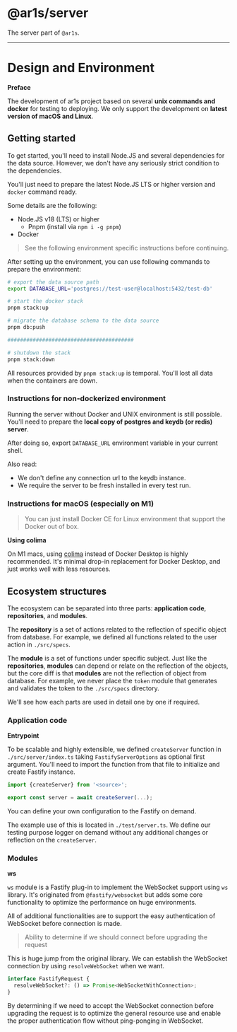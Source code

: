 # @ar1s/server

The server part of `@ar1s`.

----

# Design and Environment

**Preface**

The development of ar1s project based on several **unix commands and docker** for testing to deploying.
We only support the development on **latest version of macOS and Linux**.

## Getting started

To get started, you'll need to install Node.JS and several dependencies for the data source.
However, we don't have any seriously strict condition to the dependencies.

You'll just need to prepare the latest Node.JS LTS or higher version and `docker` command ready.

Some details are the following:
- Node.JS v18 (LTS) or higher
  - Pnpm (install via `npm i -g pnpm`)
- Docker

> See the following environment specific instructions before continuing.

After setting up the environment, you can use following commands to prepare the environment:

```sh
# export the data source path
export DATABASE_URL='postgres://test-user@localhost:5432/test-db'

# start the docker stack
pnpm stack:up

# migrate the database schema to the data source
pnpm db:push

########################################

# shutdown the stack
pnpm stack:down
```

All resources provided by `pnpm stack:up` is temporal.
You'll lost all data when the containers are down.

### Instructions for non-dockerized environment

Running the server without Docker and UNIX environment is still possible.
You'll need to prepare the **local copy of postgres and keydb (or redis) server**.

After doing so, export `DATABASE_URL` environment variable in your current shell.

Also read:
- We don't define any connection url to the keydb instance.
- We require the server to be fresh installed in every test run.

### Instructions for macOS (especially on M1)

> You can just install Docker CE for Linux environment that support the Docker out of box.

**Using colima**

On M1 macs, using [colima](https://github.com/abiosoft/colima) instead of Docker Desktop is highly recommended.
It's minimal drop-in replacement for Docker Desktop, and just works well with less resources.

## Ecosystem structures

The ecosystem can be separated into three parts: **application code**, **repositories**, and **modules**.

The **repository** is a set of actions related to the reflection of specific object from database.
For example, we defined all functions related to the user action in `./src/specs`.

The **module** is a set of functions under specific subject.
Just like the **repositories**, **modules** can depend or relate on the reflection of the objects, but the core diff is that **modules** are not the reflection of object from database.
For example, we never place the `token` module that generates and validates the token to the `./src/specs` directory.

We'll see how each parts are used in detail one by one if required.

### Application code

**Entrypoint**

To be scalable and highly extensible, we defined `createServer` function in `./src/server/index.ts` taking `FastifyServerOptions` as optional first argument.
You'll need to import the function from that file to initialize and create Fastify instance.

```typescript
import {createServer} from '<source>';

export const server = await createServer(...);
```

You can define your own configuration to the Fastify on demand.

The example use of this is located in `./test/server.ts`.
We define our testing purpose logger on demand without any additional changes or reflection on the `createServer`.

### Modules

**ws**

`ws` module is a Fastify plug-in to implement the WebSocket support using `ws` library.
It's originated from `@fastify/websocket` but adds some core functionality to optimize the performance on huge environments.

All of additional functionalities are to support the easy authentication of WebSocket before connection is made.

> Ability to determine if we should connect before upgrading the request

This is huge jump from the original library.
We can establish the WebSocket connection by using `resolveWebSocket` when we want.

```ts
interface FastifyRequest {
  resolveWebSocket?: () => Promise<WebSocketWithConnection>;
}
```

By determining if we need to accept the WebSocket connection before upgrading the request is to optimize the general resource use and enable the proper authentication flow without ping-ponging in WebSocket.
